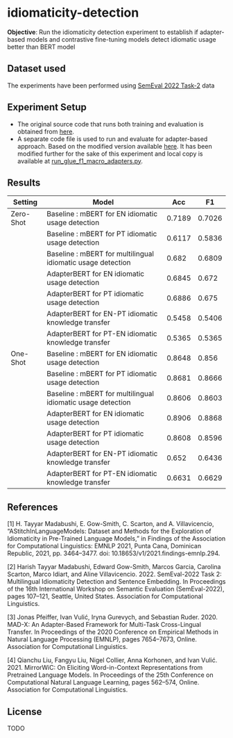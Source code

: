 # idiomaticity-detection

**Objective**: Run the idiomaticity detection experiment to establish if adapter-based models and contrastive fine-tuning models detect idiomatic usage better than BERT model

## Dataset used
The experiments have been performed using [SemEval 2022 Task-2](https://github.com/H-TayyarMadabushi/SemEval_2022_Task2-idiomaticity) data

## Experiment Setup
- The original source code that runs both training and evaluation is obtained from [here](https://github.com/H-TayyarMadabushi/AStitchInLanguageModels/blob/main/Dataset/Task2/Utils/run_glue_f1_macro.py).
- A separate code file is used to run and evaluate for adapter-based approach. Based on the modified version available [here](https://github.com/adapter-hub/adapter-transformers/blob/master/examples/pytorch/text-classification/run_glue.py). It has been modified further for the sake of this experiment and local copy is available at [run_glue_f1_macro_adapters.py](./scripts/run_glue_f1_macro_adapters.py).

## Results

|     Setting      |     Model                                                          |     Acc       |     F1        |
|------------------|--------------------------------------------------------------------|---------------|---------------|
|     Zero-Shot    |     Baseline : mBERT for EN idiomatic usage detection              |     0.7189    |     0.7026    |
|                  |     Baseline : mBERT for PT idiomatic usage detection              |     0.6117    |     0.5836    |
|                  |     Baseline : mBERT for multilingual idiomatic usage detection    |     0.682     |     0.6809    |
|                  |     AdapterBERT for EN idiomatic usage detection                   |     0.6845    |     0.672     |
|                  |     AdapterBERT for PT idiomatic usage detection                   |     0.6886    |     0.675     |
|                  |     AdapterBERT for EN-PT idiomatic knowledge transfer             |     0.5458    |     0.5406    |
|                  |     AdapterBERT for PT-EN idiomatic knowledge transfer             |     0.5365    |     0.5365    |
|     One-Shot     |     Baseline : mBERT for EN idiomatic usage detection              |     0.8648    |     0.856     |
|                  |     Baseline : mBERT for PT idiomatic usage detection              |     0.8681    |     0.8666    |
|                  |     Baseline : mBERT for multilingual idiomatic usage detection    |     0.8606    |     0.8603    |
|                  |     AdapterBERT for EN idiomatic usage detection                   |     0.8906    |     0.8868    |
|                  |     AdapterBERT for PT idiomatic usage detection                   |     0.8608    |     0.8596    |
|                  |     AdapterBERT for EN-PT idiomatic knowledge transfer             |     0.652     |     0.6436    |
|                  |     AdapterBERT for PT-EN idiomatic knowledge transfer             |     0.6631    |     0.6629    |


## References
[1] H. Tayyar Madabushi, E. Gow-Smith, C. Scarton, and A. Villavicencio, “AStitchInLanguageModels: Dataset and Methods for the Exploration of Idiomaticity in Pre-Trained Language Models,” in Findings of the Association for Computational Linguistics: EMNLP 2021, Punta Cana, Dominican Republic, 2021, pp. 3464–3477. doi: 10.18653/v1/2021.findings-emnlp.294.

[2] Harish Tayyar Madabushi, Edward Gow-Smith, Marcos Garcia, Carolina Scarton, Marco Idiart, and Aline Villavicencio. 2022. SemEval-2022 Task 2: Multilingual Idiomaticity Detection and Sentence Embedding. In Proceedings of the 16th International Workshop on Semantic Evaluation (SemEval-2022), pages 107–121, Seattle, United States. Association for Computational Linguistics.

[3] Jonas Pfeiffer, Ivan Vulić, Iryna Gurevych, and Sebastian Ruder. 2020. MAD-X: An Adapter-Based Framework for Multi-Task Cross-Lingual Transfer. In Proceedings of the 2020 Conference on Empirical Methods in Natural Language Processing (EMNLP), pages 7654–7673, Online. Association for Computational Linguistics.

[4] Qianchu Liu, Fangyu Liu, Nigel Collier, Anna Korhonen, and Ivan Vulić. 2021. MirrorWiC: On Eliciting Word-in-Context Representations from Pretrained Language Models. In Proceedings of the 25th Conference on Computational Natural Language Learning, pages 562–574, Online. Association for Computational Linguistics.

## License
TODO
